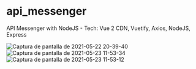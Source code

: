 # api_messenger
API Messenger with NodeJS - Tech: Vue 2 CDN, Vuetify, Axios, NodeJS, Express 

![Captura de pantalla de 2021-05-22 20-39-40](https://user-images.githubusercontent.com/53159393/119243552-2e0e7d00-bb3e-11eb-9d06-a17c1f07a35d.png)
![Captura de pantalla de 2021-05-23 11-53-34](https://user-images.githubusercontent.com/53159393/119265531-86d12a80-bbbd-11eb-88d2-ab70f3760413.png)
![Captura de pantalla de 2021-05-23 11-53-12](https://user-images.githubusercontent.com/53159393/119265534-8a64b180-bbbd-11eb-9fc1-c9f14e49a1af.png)
